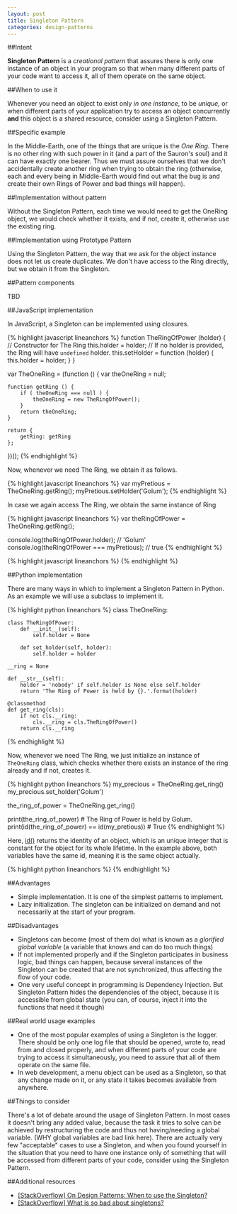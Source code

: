 ```yaml
---
layout: post
title: Singleton Pattern
categories: design-patterns
---
```

##Intent

**Singleton Pattern** is a _creational pattern_ that assures there is only one instance of an object in your program so that when many different parts of your code want to access it, all of them operate on the same object.

##When to use it

Whenever you need an object to exist only _in one instance_, to be _unique,_ or when different parts of your application try to access an object concurrently **and** this object is a shared resource, consider using a Singleton Pattern.

##Specific example

In the Middle-Earth, one of the things that are unique is the _One Ring._ There is no other ring with such power in it (and a part of the Sauron's soul) and it can have exactly one bearer. Thus we must assure ourselves that we don't accidentally create another ring when trying to obtain the ring (otherwise, each and every being in Middle-Earth would find out what the bug is and create their own Rings of Power and bad things will happen).

##Implementation without pattern

Without the Singleton Pattern, each time we would need to get the OneRing object, we would check whether it exists, and if not, create it, otherwise use the existing ring.

##Implementation using Prototype Pattern

Using the Singleton Pattern, the way that we ask for the object instance does not let us create duplicates. We don't have access to the Ring directly, but we obtain it from the Singleton.

##Pattern components

TBD

##JavaScript implementation

In JavaScript, a Singleton can be implemented using closures.

{% highlight javascript lineanchors %}
function TheRingOfPower (holder) {  // Constructor for The Ring
	this.holder = holder;  // If no holder is provided, the Ring will have `undefined` holder.
	this.setHolder = function (holder) {
		this.holder = holder;
	}
}

var TheOneRing = (function () {
	var theOneRing = null;

	function getRing () {
		if ( theOneRing === null ) {
			theOneRing = new TheRingOfPower();
		}
		return theOneRing;
	}

	return {
		getRing: getRing
	};
})();
{% endhighlight %}

Now, whenever we need The Ring, we obtain it as follows.

{% highlight javascript lineanchors %}
var myPretious = TheOneRing.getRing();
myPretious.setHolder('Golum');
{% endhighlight %}

In case we again access The Ring, we obtain the same instance of Ring

{% highlight javascript lineanchors %}
var theRingOfPower = TheOneRing.getRing();

console.log(theRingOfPower.holder);          // 'Golum'
console.log(theRingOfPower === myPretious);  // true
{% endhighlight %}

{% highlight javascript lineanchors %}
{% endhighlight %}

##Python implementation

There are many ways in which to implement a Singleton Pattern in Python. As an example we will use a subclass to implement it.

{% highlight python lineanchors %}
class TheOneRing:
    
    class TheRingOfPower:
        def __init__(self):
            self.holder = None

        def set_holder(self, holder):
            self.holder = holder
        
    __ring = None

    def __str__(self):
        holder = 'nobody' if self.holder is None else self.holder
        return 'The Ring of Power is held by {}.'.format(holder)
        
    @classmethod
    def get_ring(cls):
        if not cls.__ring:
            cls.__ring = cls.TheRingOfPower()
        return cls.__ring
{% endhighlight %}

Now, whenever we need The Ring, we just initialize an instance of `TheOneRing` class, which checks whether there exists an instance of the ring already and if not, creates it.

{% highlight python lineanchors %}
my_precious = TheOneRing.get_ring()
my_precious.set_holder('Golum')

the_ring_of_power = TheOneRing.get_ring()

print(the_ring_of_power)  # The Ring of Power is held by Golum.
print(id(the_ring_of_power) == id(my_pretious))  # True
{% endhighlight %}

Here, [id()](https://docs.python.org/3/library/functions.html#id) returns the identity of an object, which is an unique integer that is constant for the object for its whole lifetime. In the example above, both variables have the same id, meaning it is the same object actually.

{% highlight python lineanchors %}
{% endhighlight %}

##Advantages

- Simple implementation. It is one of the simplest patterns to implement.
- Lazy initialization. The singleton can be initialized on demand and not necessarily at the start of your program.

##Disadvantages

- Singletons can become (most of them do) what is known as a _glorified global variable_ (a variable that knows and can do too much things)
- If not implemented properly and if the Singleton participates in business logic, bad things can happen, because several instances of the Singleton can be created that are not synchronized, thus affecting the flow of your code.
- One very useful concept in programming is Dependency Injection. But Singleton Pattern hides the dependencies of the object, because it is accessible from global state (you can, of course, inject it into the functions that need it though)

##Real world usage examples

- One of the most popular examples of using a Singleton is the logger. There should be only one log file that should be opened, wrote to, read from and closed properly, and when different parts of your code are trying to access it simultaneously, you need to assure that all of them operate on the same file.
- In web development, a menu object can be used as a Singleton, so that any change made on it, or any state it takes becomes available from anywhere.

##Things to consider

There's a lot of debate around the usage of Singleton Pattern. In most cases it doesn't bring any added value, because the task it tries to solve can be achieved by restructuring the code and thus not having/needing a global variable. (WHY global variables are bad link here). There are actually very few "acceptable" cases to use a Singleton, and when you found yourself in the situation that you need to have one instance only of something that will be accessed from different parts of your code, consider using the Singleton Pattern.

##Additional resources

- [[StackOverflow] On Design Patterns: When to use the Singleton?](http://stackoverflow.com/questions/228164/on-design-patterns-when-to-use-the-singleton)
- [[StackOverflow] What is so bad about singletons?](http://stackoverflow.com/questions/137975/what-is-so-bad-about-singletons)

